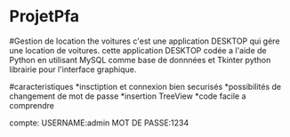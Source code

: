 # ProjetPfa

#Gestion de location the voitures
c'est une application DESKTOP qui gére une location de voitures.
cette application DESKTOP codée a l'aide de Python en utilisant MySQL comme base de donnnées et Tkinter python librairie pour l'interface graphique.

#caracteristiques
*insctiption et connexion bien securisés
*possibilités de changement de mot de passe
*insertion TreeView 
*code facile a comprendre

compte:
USERNAME:admin
MOT DE PASSE:1234

